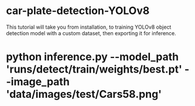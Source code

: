 # car-plate-detection-YOLOv8
This tutorial will take you from installation, to  training YOLOv8 object detection model with a custom dataset, then exporting it for inference.

# python inference.py --model_path 'runs/detect/train/weights/best.pt' --image_path 'data/images/test/Cars58.png'